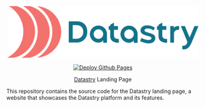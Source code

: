 <p align="center">
  <a target="_blank" href="https://datastry.io/"><img width="500" height="135" src="https://raw.githubusercontent.com/datastryio/press-kit/main/logo%20transparency/ds.png"></a>
</p>
<p align="center">
  <a href="https://github.com/datastryio/datastry.io/actions/workflows/hugo.yml"><img src="https://github.com/datastryio/datastry.io/actions/workflows/hugo.yml/badge.svg" alt="Deploy Github Pages" style="max-width:100%;"></a>
</p>
<p align="center"><a href="https:/datastry.io/" target="_blank">Datastry</a> Landing Page</p>

This repository contains the source code for the Datastry landing page, a website that showcases the Datastry platform and its features.
